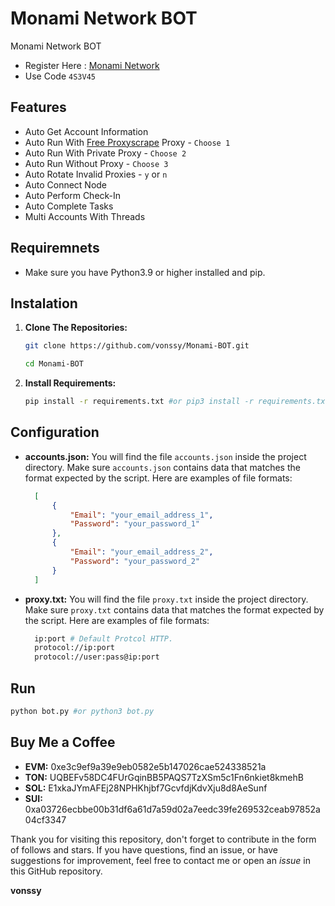 # Monami Network BOT
Monami Network BOT

- Register Here : [Monami Network](https://monami.network/signup?refcode=4S3V45)
- Use Code `4S3V45`

## Features

  - Auto Get Account Information
  - Auto Run With [Free Proxyscrape](https://proxyscrape.com/free-proxy-list) Proxy - `Choose 1`
  - Auto Run With Private Proxy - `Choose 2`
  - Auto Run Without Proxy - `Choose 3`
  - Auto Rotate Invalid Proxies - `y` or `n`
  - Auto Connect Node
  - Auto Perform Check-In
  - Auto Complete Tasks
  - Multi Accounts With Threads

## Requiremnets

- Make sure you have Python3.9 or higher installed and pip.

## Instalation

1. **Clone The Repositories:**
   ```bash
   git clone https://github.com/vonssy/Monami-BOT.git
   ```
   ```bash
   cd Monami-BOT
   ```

2. **Install Requirements:**
   ```bash
   pip install -r requirements.txt #or pip3 install -r requirements.txt
   ```

## Configuration

- **accounts.json:** You will find the file `accounts.json` inside the project directory. Make sure `accounts.json` contains data that matches the format expected by the script. Here are examples of file formats:
  ```json
    [
        {
            "Email": "your_email_address_1",
            "Password": "your_password_1"
        },
        {
            "Email": "your_email_address_2",
            "Password": "your_password_2"
        }
    ]
  ```

- **proxy.txt:** You will find the file `proxy.txt` inside the project directory. Make sure `proxy.txt` contains data that matches the format expected by the script. Here are examples of file formats:
  ```bash
    ip:port # Default Protcol HTTP.
    protocol://ip:port
    protocol://user:pass@ip:port
  ```

## Run

```bash
python bot.py #or python3 bot.py
```

## Buy Me a Coffee

- **EVM:** 0xe3c9ef9a39e9eb0582e5b147026cae524338521a
- **TON:** UQBEFv58DC4FUrGqinBB5PAQS7TzXSm5c1Fn6nkiet8kmehB
- **SOL:** E1xkaJYmAFEj28NPHKhjbf7GcvfdjKdvXju8d8AeSunf
- **SUI:** 0xa03726ecbbe00b31df6a61d7a59d02a7eedc39fe269532ceab97852a04cf3347

Thank you for visiting this repository, don't forget to contribute in the form of follows and stars.
If you have questions, find an issue, or have suggestions for improvement, feel free to contact me or open an *issue* in this GitHub repository.

**vonssy**